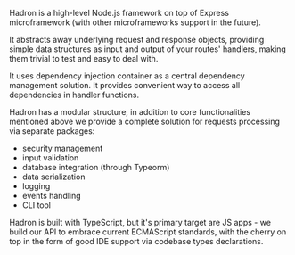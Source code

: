 Hadron is a high-level Node.js framework on top of Express microframework (with other microframeworks support in the future).

It abstracts away underlying request and response objects, providing simple data structures as input and output of your routes' handlers, making them trivial to test and easy to deal with.

It uses dependency injection container as a central dependency management solution. It provides convenient way to access all dependencies in handler functions.

Hadron has a modular structure, in addition to core functionalities mentioned above we provide a complete solution for requests processing via separate packages:

- security management
- input validation
- database integration (through Typeorm)
- data serialization
- logging
- events handling
- CLI tool

Hadron is built with TypeScript, but it's primary target are JS apps - we build our API to embrace current ECMAScript standards, with the cherry on top in the form of good IDE support via codebase types declarations.